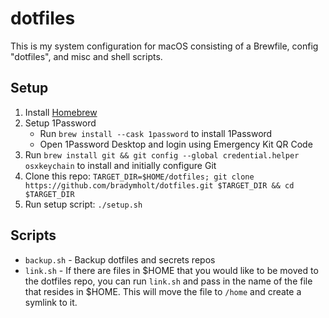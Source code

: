 # dotfiles

This is my system configuration for macOS consisting of a Brewfile, config "dotfiles", and misc and shell scripts.

## Setup

1. Install [Homebrew](https://docs.brew.sh/Installation)
1. Setup 1Password
    - Run `brew install --cask 1password` to install 1Password
    - Open 1Password Desktop and login using Emergency Kit QR Code    
1. Run `brew install git && git config --global credential.helper osxkeychain` to install and initially configure Git
1. Clone this repo: `TARGET_DIR=$HOME/dotfiles; git clone https://github.com/bradymholt/dotfiles.git $TARGET_DIR && cd $TARGET_DIR`
1. Run setup script: `./setup.sh`
## Scripts

- `backup.sh` - Backup dotfiles and secrets repos
- `link.sh` -  If there are files in $HOME that you would like to be moved to the dotfiles repo, you can run `link.sh` and pass in the name of the file that resides in $HOME.  This will move the file to `/home` and create a symlink to it.


